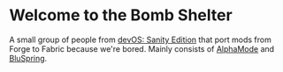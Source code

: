 # Welcome to the Bomb Shelter

A small group of people from [devOS: Sanity Edition](https://github.com/devOS-Sanity-Edition) that port mods from Forge to Fabric because we're bored. Mainly consists of [AlphaMode](https://github.com/AlphaMode) and [BluSpring](https://github.com/BluSpring).
